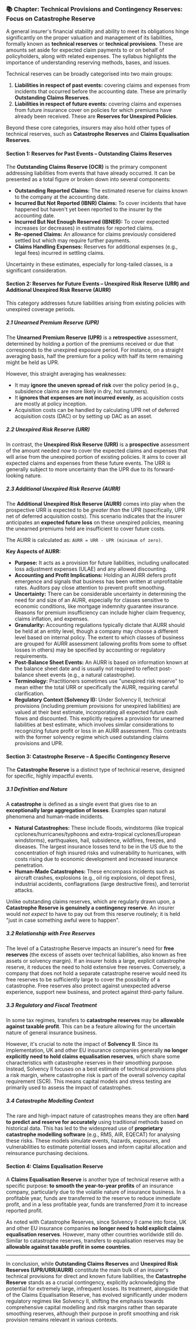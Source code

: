 ### **📚 Chapter: Technical Provisions and Contingency Reserves: Focus on Catastrophe Reserve**

A general insurer's financial stability and ability to meet its obligations hinge significantly on the proper valuation and management of its liabilities, formally known as **technical reserves** or **technical provisions**. These are amounts set aside for expected claim payments to or on behalf of policyholders, along with related expenses. The syllabus highlights the importance of understanding reserving methods, bases, and issues.

Technical reserves can be broadly categorised into two main groups:

1. **Liabilities in respect of past events:** covering claims and expenses from incidents that occurred before the accounting date. These are primarily **Outstanding Claims Reserves**.  
2. **Liabilities in respect of future events:** covering claims and expenses from future insurance cover on policies for which premiums have already been received. These are **Reserves for Unexpired Policies**.

Beyond these core categories, insurers may also hold other types of technical reserves, such as **Catastrophe Reserves** and **Claims Equalisation Reserves**.

#### **Section 1: Reserves for Past Events – Outstanding Claims Reserves**

The **Outstanding Claims Reserve (OCR)** is the primary component addressing liabilities from events that have already occurred. It can be presented as a total figure or broken down into several components:

* **Outstanding Reported Claims:** The estimated reserve for claims known to the company at the accounting date.  
* **Incurred But Not Reported (IBNR) Claims:** To cover incidents that have happened but haven't yet been reported to the insurer by the accounting date.  
* **Incurred But Not Enough Reserved (IBNER):** To cover expected increases (or decreases) in estimates for reported claims.  
* **Re-opened Claims:** An allowance for claims previously considered settled but which may require further payments.  
* **Claims Handling Expenses:** Reserves for additional expenses (e.g., legal fees) incurred in settling claims.

Uncertainty in these estimates, especially for long-tailed classes, is a significant consideration.

#### **Section 2: Reserves for Future Events – Unexpired Risk Reserve (URR) and Additional Unexpired Risk Reserve (AURR)**

This category addresses future liabilities arising from existing policies with unexpired coverage periods.

##### **2.1 Unearned Premium Reserve (UPR)**

The **Unearned Premium Reserve (UPR)** is a **retrospective** assessment, determined by holding a portion of the premiums received or due that corresponds to the unexpired exposure period. For instance, on a straight averaging basis, half the premium for a policy with half its term remaining might be held as UPR.

However, this straight averaging has weaknesses:

* It may **ignore the uneven spread of risk** over the policy period (e.g., subsidence claims are more likely in dry, hot summers).  
* It **ignores that expenses are not incurred evenly**, as acquisition costs are mostly at policy inception.  
* Acquisition costs can be handled by calculating UPR net of deferred acquisition costs (DAC) or by setting up DAC as an asset.

##### **2.2 Unexpired Risk Reserve (URR)**

In contrast, the **Unexpired Risk Reserve (URR)** is a **prospective** assessment of the amount needed *now* to cover the expected claims and expenses that will arise from the unexpired portion of existing policies. It aims to cover all expected claims and expenses from these future events. The URR is generally subject to more uncertainty than the UPR due to its forward-looking nature.

##### **2.3 Additional Unexpired Risk Reserve (AURR)**

The **Additional Unexpired Risk Reserve (AURR)** comes into play when the prospective URR is expected to be *greater than* the UPR (specifically, UPR net of deferred acquisition costs). This scenario indicates that the insurer anticipates an **expected future loss** on these unexpired policies, meaning the unearned premiums held are insufficient to cover future costs.

The AURR is calculated as: `AURR = URR - UPR (minimum of zero)`.

**Key Aspects of AURR:**

* **Purpose:** It acts as a provision for future liabilities, including unallocated loss adjustment expenses (ULAE) and any allowed discounting.  
* **Accounting and Profit Implications:** Holding an AURR defers profit emergence and signals that business has been written at unprofitable rates. Auditors pay close attention to prevent profit smoothing.  
* **Uncertainty:** There can be considerable uncertainty in determining the need for and size of an AURR, especially for classes sensitive to economic conditions, like mortgage indemnity guarantee insurance. Reasons for premium insufficiency can include higher claim frequency, claims inflation, and expenses.  
* **Granularity:** Accounting regulations typically dictate that AURR should be held at an entity level, though a company may choose a different level based on internal policy. The extent to which classes of business are grouped for AURR assessment (allowing profits from some to offset losses in others) may be specified by accounting or regulatory requirements.  
* **Post-Balance Sheet Events:** An AURR is based on information known at the balance sheet date and is usually not required to reflect post-balance sheet events (e.g., a natural catastrophe).  
* **Terminology:** Practitioners sometimes use "unexpired risk reserve" to mean either the total URR or specifically the AURR, requiring careful clarification.  
* **Regulatory Context (Solvency II):** Under Solvency II, technical provisions (including premium provisions for unexpired liabilities) are valued at their best estimate, incorporating all expected future cash flows and discounted. This explicitly requires a provision for unearned liabilities at best estimate, which involves similar considerations to recognizing future profit or loss in an AURR assessment. This contrasts with the former solvency regime which used outstanding claims provisions and UPR.

#### **Section 3: Catastrophe Reserve – A Specific Contingency Reserve**

The **Catastrophe Reserve** is a distinct type of technical reserve, designed for specific, highly impactful events.

##### **3.1 Definition and Nature**

A **catastrophe** is defined as a single event that gives rise to an **exceptionally large aggregation of losses**. Examples span natural phenomena and human-made incidents.

* **Natural Catastrophes:** These include floods, windstorms (like tropical cyclones/hurricanes/typhoons and extra-tropical cyclones/European windstorms), earthquakes, hail, subsidence, wildfires, freezes, and diseases. The largest insurance losses tend to be in the US due to the concentration of high insured risks and vulnerability to hurricanes, with costs rising due to economic development and increased insurance penetration.  
* **Human-Made Catastrophes:** These encompass incidents such as aircraft crashes, explosions (e.g., oil rig explosions, oil depot fires), industrial accidents, conflagrations (large destructive fires), and terrorist attacks.

Unlike outstanding claims reserves, which are regularly drawn upon, a **Catastrophe Reserve is genuinely a contingency reserve**. An insurer would *not expect* to have to pay out from this reserve routinely; it is held "just in case something awful were to happen".

##### **3.2 Relationship with Free Reserves**

The level of a Catastrophe Reserve impacts an insurer's need for **free reserves** (the excess of assets over technical liabilities, also known as free assets or solvency margin). If an insurer holds a large, explicit catastrophe reserve, it reduces the need to hold extensive free reserves. Conversely, a company that does not hold a separate catastrophe reserve would need its free reserves to be sufficiently large to cover the possibility of a catastrophe. Free reserves also protect against unexpected adverse experience, support new business, and protect against third-party failure.

##### **3.3 Regulatory and Fiscal Treatment**

In some tax regimes, transfers to **catastrophe reserves** may be **allowable against taxable profit**. This can be a feature allowing for the uncertain nature of general insurance business.

However, it's crucial to note the impact of **Solvency II**. Since its implementation, UK and other EU insurance companies generally **no longer explicitly need to hold claims equalisation reserves**, which share some characteristics with catastrophe reserves in their smoothing purpose. Instead, Solvency II focuses on a best estimate of technical provisions plus a risk margin, where catastrophe risk is part of the overall solvency capital requirement (SCR). This means capital models and stress testing are primarily used to assess the impact of catastrophes.

##### **3.4 Catastrophe Modelling Context**

The rare and high-impact nature of catastrophes means they are often **hard to predict and reserve for accurately** using traditional methods based on historical data. This has led to the widespread use of **proprietary catastrophe modelling software** (e.g., RMS, AIR, EQECAT) for analysing these risks. These models simulate events, hazards, exposures, and vulnerabilities to estimate potential losses and inform capital allocation and reinsurance purchasing decisions.

#### **Section 4: Claims Equalisation Reserve**

A **Claims Equalisation Reserve** is another type of technical reserve with a specific purpose: **to smooth the year-to-year profits** of an insurance company, particularly due to the volatile nature of insurance business. In a profitable year, funds are transferred *to* the reserve to reduce immediate profit, and in a less profitable year, funds are transferred *from* it to increase reported profit.

As noted with Catastrophe Reserves, since Solvency II came into force, UK and other EU insurance companies **no longer need to hold explicit claims equalisation reserves**. However, many other countries worldwide still do. Similar to catastrophe reserves, transfers to equalisation reserves may be **allowable against taxable profit in some countries**.

---

In conclusion, while **Outstanding Claims Reserves** and **Unexpired Risk Reserves (UPR/URR/AURR)** constitute the main bulk of an insurer's technical provisions for direct and known future liabilities, the **Catastrophe Reserve** stands as a crucial contingency, explicitly acknowledging the potential for extremely large, infrequent losses. Its treatment, alongside that of the Claims Equalisation Reserve, has evolved significantly under modern regulatory regimes like Solvency II, shifting the emphasis towards comprehensive capital modelling and risk margins rather than separate smoothing reserves, although their purpose in profit smoothing and risk provision remains relevant in various contexts.


